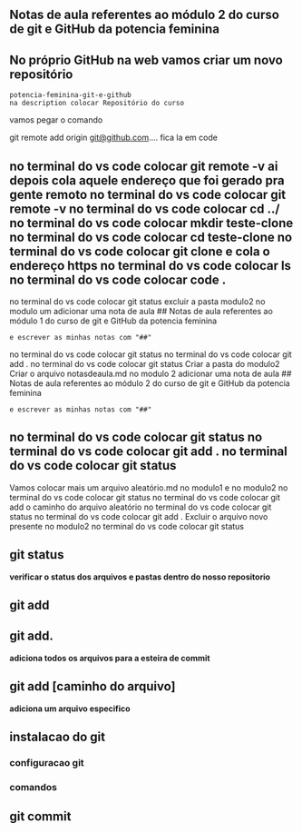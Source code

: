 ## Notas de aula referentes ao módulo 2 do curso de git e GitHub da potencia feminina
## No próprio GitHub na web vamos criar um novo repositório
	potencia-feminina-git-e-github
	na description colocar Repositório do curso
	
vamos pegar o comando

git remote add origin git@github.com.... fica la em code

no terminal do vs code colocar git remote -v
ai depois cola aquele endereço que foi gerado pra gente remoto
no terminal do vs code colocar git remote -v
no terminal do vs code colocar cd ../
no terminal do vs code colocar mkdir teste-clone
no terminal do vs code colocar cd teste-clone
no terminal do vs code colocar git clone e cola o endereço https
no terminal do vs code colocar ls
no terminal do vs code colocar code .
----------------------------------------------------------------------------------------------------------------

no terminal do vs code colocar git status
excluir a pasta modulo2
no modulo um adicionar uma nota de aula
	## Notas de aula referentes ao módulo 1 do curso de git e GitHub da potencia feminina
	
	e escrever as minhas notas com "##"
	
no terminal do vs code colocar git status
no terminal do vs code colocar git add .
no terminal do vs code colocar git status
Criar a pasta do modulo2
Criar o arquivo notasdeaula.md
no modulo 2 adicionar uma nota de aula
	## Notas de aula referentes ao módulo 2 do curso de git e GitHub da potencia feminina
	
	e escrever as minhas notas com "##"
no terminal do vs code colocar git status
no terminal do vs code colocar git add .
no terminal do vs code colocar git status	
----------------------------------------------------------------------------------------------------------------

Vamos colocar mais um arquivo aleatório.md no modulo1 e no modulo2
no terminal do vs code colocar git status
no terminal do vs code colocar git add o caminho do arquivo aleatório
no terminal do vs code colocar git status
no terminal do vs code colocar git add .
Excluir o arquivo novo presente no modulo2
no terminal do vs code colocar git status

## git status
  **verificar o status dos arquivos e pastas dentro do nosso repositorio**

## git add

## git add.
**adiciona todos os arquivos para a esteira de commit**

## git add [caminho do arquivo]
 **adiciona um arquivo especifico**

 ## instalacao do git
 ### configuracao git

 ### comandos

 ## git commit
 